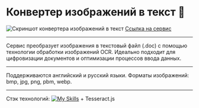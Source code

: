 # Конвертер изображений в текст 🔄
![Скриншот конвертера изображений в текст](https://poposhka1990.github.io/scan-to-text-converter/assets/screenshot.png)
[Ссылка на сервис](https://poposhka1990.github.io/scan-to-text-converter/)

***

Сервис преобразует изображения в текстовый файл (.doc) с помощью технологии обработки изображений OCR.
Идеально подходит для цифровизации документов и оптимизации процессов ввода данных.

***

Поддерживаются английский и русский языки.
Форматы изображений: bmp, jpg, png, pbm, webp.

***

Стэк технологий:
[![My Skills](https://skillicons.dev/icons?i=html,css,javascript&theme=light)](https://skillicons.dev) + Tesseract.js
